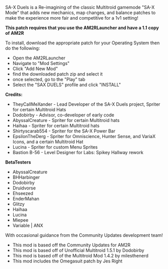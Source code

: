 SA-X Duels is a Re-imagining of the classic Multitroid gamemode "SA-X Mode" that adds new mechanics, map changes, and balance patches to make the experience more fair and competitive for a 1v1 setting!

**This patch requires that you use the AM2RLauncher and have a 1.1 copy of AM2R**

To install, download the appropriate patch for your Operating System then do the following:
- Open the AM2RLauncher
- Navigate to "Mod Settings"
- Click "Add New Mod"
- find the downloaded patch zip and select it
- once selected, go to the "Play" tab
- Select the "SAX DUELS" profile and click "INSTALL"



**Credits:**
- TheyCallMeXander - Lead Developer of the SA-X Duels project, Spriter for certain Multitroid Hats
- Dodobirby - Advisor, co-developer of early code
- AbyssalCreature - Spriter for certain Multitroid hats
- Haihaa - Spriter for certain Multitroid hats
- Shirtyscarab554 - Spriter for the SA-X Power Bar
- EpsilonTheDerg - Spriter for Omniscience, Hunter Sense, and VariaX Icons, and a certain Multitroid Hat
- Lucina - Spriter for custom Menu Sprites
- Bastion B-56 - Level Designer for Labs: Spikey Hallway rework

**BetaTesters**
- AbyssalCreature
- BHHarbinger
- Dodobirby
- Druidvorse
- Ehseezed
- EnderMahan
- Glitzy
- Haihaa
- Lucina
- Miepee
- Variable | ANX


With occasional guidance from the Community Updates development team!
- This mod is based off the Community Updates for AM2R
- This mod is based off of Unofficial Multitroid 1.5.1 by Dodobirby
- This mod is based off of the Multitroid Mod 1.4.2 by milesthenerd
- This mod includes the Omegasuit patch by Jes Right

